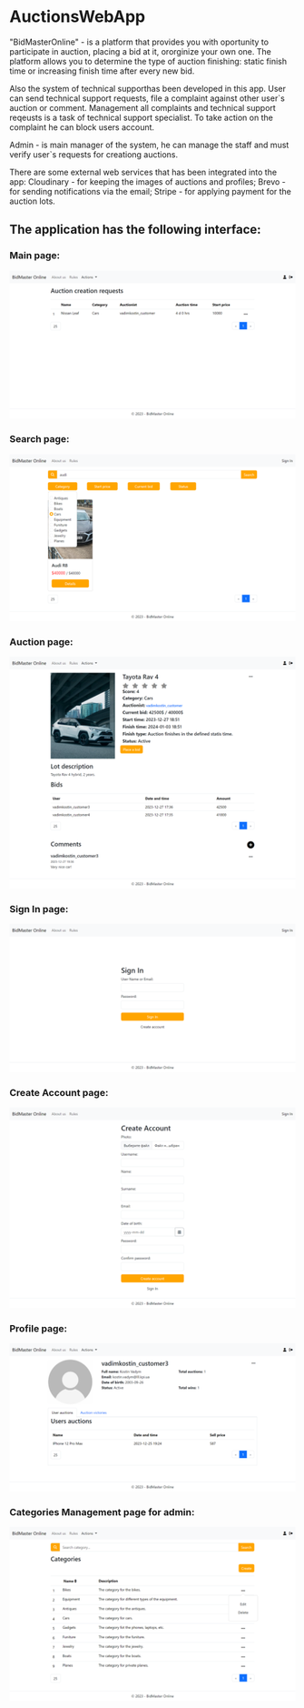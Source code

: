 # AuctionsWebApp

"BidMasterOnline" - is a platform that provides you with oportunity to participate in auction, placing a bid at it, ororginize your own one. The platform allows you to determine the type of auction finishing: static finish time or increasing finish time after every new bid.

Also the system of technical supporthas been developed in this app. User can send technical support requests, file a complaint against other user`s auction or comment. Management all complaints and technical support reqeusts is a task of technical support specialist. To take action on the complaint he can block users account.

Admin - is main manager of the system, he can manage the staff and must verify user`s requests for creationg auctions.

There are some external web services that has been integrated into the app: Cloudinary - for keeping the images of auctions and profiles; Brevo - for sending notifications via the email; Stripe - for applying payment for the auction lots.

## The application has the following interface:

### Main page:
![plot](./reports/UI-screens/auction-creation-requests.png)

### Search page:
![plot](./reports/UI-screens/search.png)

### Auction page:
![plot](./reports/UI-screens/auction.png)

### Sign In page:
![plot](./reports/UI-screens/sign-in.png)

### Create Account page:
![plot](./reports/UI-screens/create-account.png)

### Profile page:
![plot](./reports/UI-screens/profile.png)

### Categories Management page for admin:
![plot](./reports/UI-screens/categories.png)
